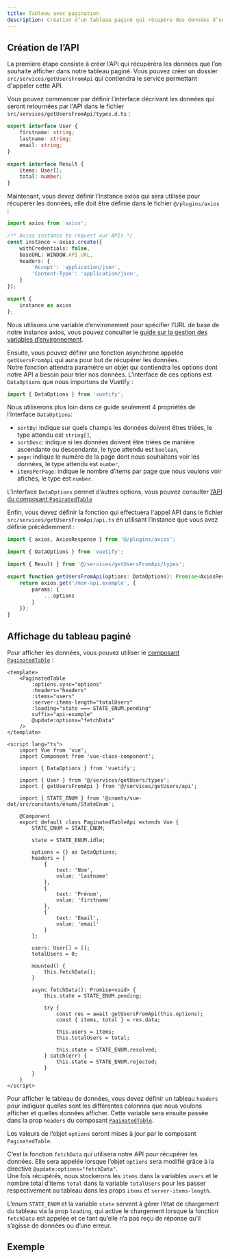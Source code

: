 ```yaml
---
title: Tableau avec pagination
description: Création d’un tableau paginé qui récupère des données d’une API.
---
```


## Création de l’API

<doc-indent>

La première étape consiste à créer l’API qui récupèrera les données que l’on souhaite afficher dans notre tableau paginé. Vous pouvez créer un dossier `src/services/getUsersFromApi` qui contiendra le service permettant d'appeler cette API.

</doc-indent>

Vous pouvez commencer par définir l’interface décrivant les données qui seront retournées par l'API dans le fichier `src/services/getUsersFromApi/types.d.ts` :

```ts
export interface User {
    firstname: string;
    lastname: string;
    email: string;
}

export interface Result {
    items: User[];
    total: number;
}
```

Maintenant, vous devez définir l’instance axios qui sera utilisée pour récupérer les données, elle doit être définie dans le fichier `@/plugins/axios` :

```ts
import axios from 'axios';

/** Axios instance to request our APIs */
const instance = axios.create({
	withCredentials: false,
	baseURL: WINDOW.API_URL,
	headers: {
		'Accept': 'application/json',
		'Content-Type': 'application/json',
	}
});

export {
	instance as axios
};
```

<doc-alert type="info">

Nous utilisons une variable d’environement pour spécifier l’URL de base de notre instance axios, vous pouvez consulter le [guide sur la gestion des variables d’environnement](/guides/variables-environnement).

</doc-alert>

Ensuite, vous pouvez définir une fonction asynchrone appelée `getUsersFromApi` qui aura pour but de récupérer les données.<br>
Notre fonction attendra paramètre un objet qui contiendra les options dont notre API a besoin pour trier nos données. L’interface de ces options est `DataOptions` que nous importons de Vuetify :

```ts
import { DataOptions } from 'vuetify';
```

Nous utiliserons plus loin dans ce guide seulement 4 propriétés de l’interface `DataOptions`:

- `sortBy`: indique sur quels champs les données doivent êtres triées, le type attendu est `string[]`,
- `sortDesc`: indique si les données doivent être triées de manière ascendante ou descendante, le type attendu est `boolean`,
- `page`: indique le numéro de la page dont nous souhaitons voir les données, le type attendu est `number`,
- `itemsPerPage`: indique le nombre d’items par page que nous voulons voir afichés, le type est `number`.

<doc-alert type="info">

L’interface `DataOptions` permet d’autres options, vous pouvez consulter [l’API du composant `PaginatedTable`](/composants/paginated-table#section/api)

</doc-alert>

Enfin, vous devez définir la fonction qui effectuera l'appel API dans le fichier `src/services/getUsersFromApi/api.ts` en utilisant l’instance que vous avez définie précédemment :

```ts
import { axios, AxiosResponse } from '@/plugins/axios';

import { DataOptions } from 'vuetify';

import { Result } from '@/services/getUsersFromApi/types';

export function getUsersFromApi(options: DataOptions): Promise<AxiosResponse<Result>> {
	return axios.get('/mon-api.example', {
		params: {
			...options
		}
	});
}
```

## Affichage du tableau paginé

<doc-indent>

Pour afficher les données, vous pouvez utiliser le [composant `PaginatedTable`](/composants/paginated-table) :

</doc-indent>

```vue
<template>
	<PaginatedTable
		:options.sync="options"
		:headers="headers"
		:items="users"
		:server-items-length="totalUsers"
		:loading="state === STATE_ENUM.pending"
		suffix="api-example"
		@update:options="fetchData"
	/>
</template>

<script lang="ts">
	import Vue from 'vue';
	import Component from 'vue-class-component';

	import { DataOptions } from 'vuetify';

	import { User } from '@/services/getUsers/types';
	import { getUsersFromApi } from '@/services/getUsers/api';

	import { STATE_ENUM } from '@cnamts/vue-dot/src/constants/enums/StateEnum';

	@Component
	export default class PaginatedTableApi extends Vue {
		STATE_ENUM = STATE_ENUM;

		state = STATE_ENUM.idle;

		options = {} as DataOptions;
		headers = [
			{
				text: 'Nom',
				value: 'lastname'
			},
			{
				text: 'Prénom',
				value: 'firstname'
			},
			{
				text: 'Email',
				value: 'email'
			}
		];

		users: User[] = [];
		totalUsers = 0;

		mounted() {
			this.fetchData();
		}

		async fetchData(): Promise<void> {
			this.state = STATE_ENUM.pending;

			try {
				const res = await getUsersFromApi(this.options);
				const { items, total } = res.data;

				this.users = items;
				this.totalUsers = total;

				this.state = STATE_ENUM.resolved;
			} catch(err) {
				this.state = STATE_ENUM.rejected;
			}
		}
	}
</script>
```

<doc-indent>

Pour afficher le tableau de données, vous devez définir un tableau `headers` pour indiquer quelles sont les différentes colonnes que nous voulons afficher et quelles données afficher.
Cette variable sera ensuite passée dans la prop `headers` du composant [`PaginatedTable`](/composants/paginated-table#section/api).

</doc-indent>

Les valeurs de l’objet `options` seront mises à jour par le composant `PaginatedTable`.

C’est la fonction `fetchData` qui utilisera notre API pour récupérer les données. Elle sera appelée lorsque l’objet `options` sera modifié grâce à la directive `@update:options="fetchData"`.<br>
Une fois récupérés, nous stockerons les `items` dans la variables `users` et le nombre total d’items `total` dans la variable `totalUsers` pour les passer respectivement au tableau dans les props `items` et `server-items-length`.

L’enum `STATE_ENUM` et la variable `state` servent à gérer l’état de chargement du tableau via la prop `loading`, qui active le chargement lorsque la fonction `fetchData` est appelée et ce tant qu’elle n’a pas reçu de réponse qu’il s’agisse de données ou d’une erreur.

## Exemple

<doc-example file="guides/paginated-table/usage"></doc-example>
